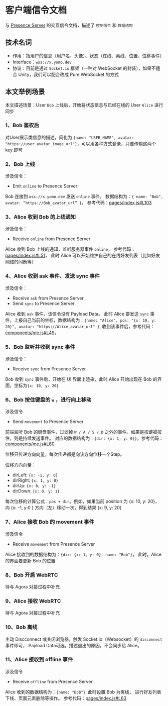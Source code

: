 # 客户端信令文档

与 [Presence Server](https://github.com/yomorun/yomo-vhq-backend) 的交互信令文档，描述了 `控制信令` 和 `数据结构`

## 技术名词

- 作用：指用户的信息（用户名、头像）、状态（在线、离线、位置、位移事件）
- Interface：`wss://x.yomo.dev`
- 协议：目前是通过 `Socket.io` 框架（一种对 WebSocket 的封装），如果不适合 Unity，我们可以配合改成 Pure WebSocket 的方式

## 本文举例场景

本文描述场景：User `Bob` 上线后，开始将状态信息与已经在线的 User `Alice` 进行同步

### 1、Bob 鉴权后

对User展示类信息的描述，简化为 `{name: "USER_NAME", avatar: "https://user_avatar_image_url"}`，可以用各种方式登录，只要传输这两个 key 即可

### 2、Bob 上线 

涉及信令：
- Emit `online` to Presence Server

Bob 连接到 `wss://x.yomo.dev` 发送 `online` 事件，
数据结构为：`{ name: "Bob", avatar: “https://Bob_avatar_url” }`，
参考代码：[pages/index.js#L103](https://github.com/yomorun/yomo-vhq-nextjs/blob/b67cf2a106/pages/index.js#L103)

### 3、Alice 收到 Bob 的上线通知 

涉及信令：
- Receive `online` from Presence Server

Alice 收到 Bob 上线的通知，监听服务器事件 `online`，
参考代码：[pages/index.js#L51](https://github.com/yomorun/yomo-vhq-nextjs/blob/b67cf2a106/pages/index.js#L51)，
此时 Alice 可以开始维护自己的在线好友列表（比如好友网络的闪断等）

### 4、Alice 收到 ask 事件、发送 sync 事件

涉及信令：
- Receive `ask` from Presence Server
- Send `sync` to Presence Server

Alice 收到 `ask` 事件，该信令没有 Payload Data。
此时 Alice 要发送 `sync` 事件，上报自己当前的坐标，数据结构为：`{name: "Alice", pos: "{x: 10, y: 20}", avatar: "https://Alice_avatar_url" }`,
收到该事件后，参考代码：[components/me.js#L49](https://github.com/yomorun/yomo-vhq-nextjs/blob/b67cf2a106/components/me.js#L49)，

### 5、Bob 监听并收到 sync 事件

涉及信令：
- Receive `sync` from Presence Server

Bob 收到 `sync` 事件后，开始在 UI 界面上渲染，此时 Alice 开始出现在 Bob 的界面，坐标为`{x: 10, y: 20}`

### 6、Bob 按住键盘的 `w` ，进行向上移动

涉及信令
- Send `movement` to Presence Server

前端监听 Bob 的键盘事件，过滤掉 `W / A / S / D` 之外的事件。如果是按键被按住，则是持续发送事件。
对应的数据结构为：`{dir: {x: 1, y: 0}}`，参考代码：[components/me.js#L60](https://github.com/yomorun/yomo-vhq-nextjs/blob/b67cf2a106/components/me.js#L60)

位移只传递方向向量，每次传递都是向该方向位移一个Step。

位移方向向量：
- dirLeft: `{x: -1, y: 0}`
- dirRight: `{x: 1, y: 0}`
- dirUp: `{x: 0, y: -1}`
- dirDown: `{x: 0, y: 1}`

每次位移的计算公式：`pos + dir`。例如，如果当前 position 为 {x: 10, y: 20}，向 {x: -1, y:0 } 方向（左）移动一次，得到结果 {x: 9, y: 20}

### 7、Alice 接收 Bob 的 movement 事件

涉及信令
- Receive `movement` from Presence Server

Alice 接收到的数据结构为：`{dir: {x: 1, y: 0}, name: "Bob"}`，
此时，Alice 的界面要更新 Bob 的位置

### 8、Bob 开启 WebRTC

待与 Agora 对接过程中补充

### 9、Alice 接收 WebRTC

待与 Agora 对接过程中补充

### 10、Bob 离线

主动 Discconnect 或关闭浏览器，触发 Socket.io（Websocket）的 `disconnect` 事件即可，
Payload Data可选，描述退出的原因，不会同步给 Alice。

### 11、Alice 接收到 offline 事件

涉及信令
- Receive `offline` from Presence Server

Alice 收到的数据结构为：`{name: "Bob"}`, 
此时设置 Bob 为离线，
进行好友列表下线、页面元素删除等操作。
参考代码：[pages/index.js#L63](https://github.com/yomorun/yomo-vhq-nextjs/blob/b67cf2a106/pages/index.js#L63)



